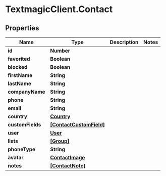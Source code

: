 # TextmagicClient.Contact

## Properties
Name | Type | Description | Notes
------------ | ------------- | ------------- | -------------
**id** | **Number** |  | 
**favorited** | **Boolean** |  | 
**blocked** | **Boolean** |  | 
**firstName** | **String** |  | 
**lastName** | **String** |  | 
**companyName** | **String** |  | 
**phone** | **String** |  | 
**email** | **String** |  | 
**country** | [**Country**](Country.md) |  | 
**customFields** | [**[ContactCustomField]**](ContactCustomField.md) |  | 
**user** | [**User**](User.md) |  | 
**lists** | [**[Group]**](Group.md) |  | 
**phoneType** | **String** |  | 
**avatar** | [**ContactImage**](ContactImage.md) |  | 
**notes** | [**[ContactNote]**](ContactNote.md) |  | 


